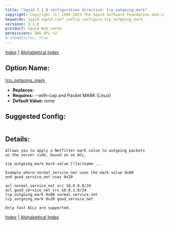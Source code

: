 ```yaml
---
title: "Squid 3.1.0 configuration directive: tcp_outgoing_mark"
copyright: Copyright (C) 1996-2023 The Squid Software Foundation and contributors
keywords: squid squid.conf config configure tcp_outgoing_mark
versions: 3.1.0
proiduct: Squid Web cache
permissions: GNU GPL v2
# showMiniToc: true
---
```

[Index](index#toc_tcp_outgoing_mark) | [Alphabetical Index](index_all#toc_tcp_outgoing_mark)

## Option Name:
[tcp_outgoing_mark](#tcp_outgoing_mark)
 * **Replaces:** 
 * **Requires:** --with-cap and Packet MARK (Linux)
 * **Default Value:** none


## Suggested Config:
```plaintext

```

## Details:

	Allows you to apply a Netfilter mark value to outgoing packets
	on the server side, based on an ACL.

	tcp_outgoing_mark mark-value [!]aclname ...

	Example where normal_service_net uses the mark value 0x00
	and good_service_net uses 0x20

	acl normal_service_net src 10.0.0.0/24
	acl good_service_net src 10.0.1.0/24
	tcp_outgoing_mark 0x00 normal_service_net
	tcp_outgoing_mark 0x20 good_service_net

	Only fast ACLs are supported.



[Index](index#toc_tcp_outgoing_mark) | [Alphabetical Index](index_all#toc_tcp_outgoing_mark)

